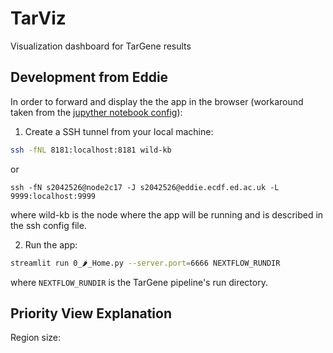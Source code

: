# TarViz
Visualization dashboard for TarGene results

## Development from Eddie

In order to forward and display the the app in the browser (workaround taken from the [jupyther notebook config](https://docs.anaconda.com/anaconda/user-guide/tasks/remote-jupyter-notebook/)):

1. Create a SSH tunnel from your local machine:

```bash
ssh -fNL 8181:localhost:8181 wild-kb
```

or

```
ssh -fN s2042526@node2c17 -J s2042526@eddie.ecdf.ed.ac.uk -L 9999:localhost:9999 
```
where wild-kb is the node where the app will be running and is described in the ssh config file.

2. Run the app:

```bash
streamlit run 0_🌶_Home.py --server.port=6666 NEXTFLOW_RUNDIR
```

where `NEXTFLOW_RUNDIR` is the TarGene pipeline's run directory.


## Priority View Explanation

Region size: 